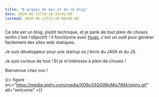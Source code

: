 ```yaml
---
title: "A propos de moi et de ce blog"
date: 2020-06-12T19:16:33+02:00
lastmod: 2020-06-12T23:20:00+02:00
---
```


Ce site est un blog, plutôt technique, et je parle de tout plein de choses (enfin c'est l'objectif) !
Il fonctionne avec [Hugo](https://gohugo.io/), c'est un outil pour générer facilement des sites web statiques.

Je suis développeur pour une startup où j'écris du JAVA et du JS.

Je suis curieux de tout ! Et je m'intéresse à plein de choses !
 
Bienvenue chez moi !

{{< figure src="https://media.giphy.com/media/XD9o33QG9BoMis7iM4/giphy.gif" alt="welcome" >}}


